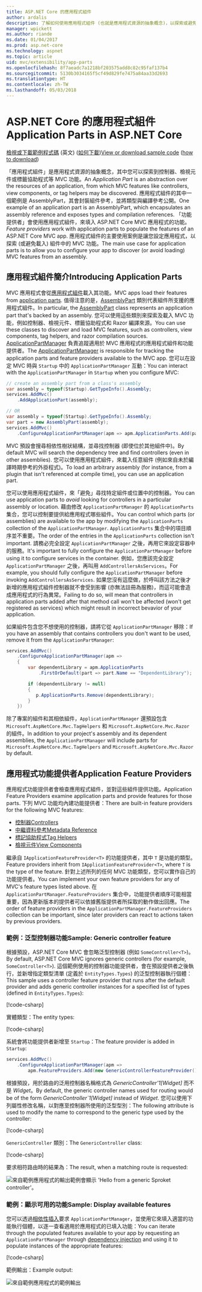 ```yaml
---
title: ASP.NET Core 的應用程式組件
author: ardalis
description: 了解如何使用應用程式組件 (也就是應用程式資源的抽象概念)，以探索或避免載入組件的功能。
manager: wpickett
ms.author: riande
ms.date: 01/04/2017
ms.prod: asp.net-core
ms.technology: aspnet
ms.topic: article
uid: mvc/extensibility/app-parts
ms.openlocfilehash: 8f7aeadc7a1218bf203575add8c82c95faf137b4
ms.sourcegitcommit: 5130b3034165f5cf49d829fe7475a84aa33d2693
ms.translationtype: HT
ms.contentlocale: zh-TW
ms.lasthandoff: 05/03/2018
---
```

# <a name="application-parts-in-aspnet-core"></a><span data-ttu-id="cb85a-103">ASP.NET Core 的應用程式組件</span><span class="sxs-lookup"><span data-stu-id="cb85a-103">Application Parts in ASP.NET Core</span></span>

<span data-ttu-id="cb85a-104">[檢視或下載範例程式碼](https://github.com/aspnet/Docs/tree/master/aspnetcore/mvc/advanced/app-parts/sample) \(英文\) ([如何下載](xref:tutorials/index#how-to-download-a-sample))</span><span class="sxs-lookup"><span data-stu-id="cb85a-104">[View or download sample code](https://github.com/aspnet/Docs/tree/master/aspnetcore/mvc/advanced/app-parts/sample) ([how to download](xref:tutorials/index#how-to-download-a-sample))</span></span>

<span data-ttu-id="cb85a-105">「應用程式組件」是應用程式資源的抽象概念，其中您可以探索到控制器、檢視元件或標籤協助程式等 MVC 功能。</span><span class="sxs-lookup"><span data-stu-id="cb85a-105">An *Application Part* is an abstraction over the resources of an application, from which MVC features like controllers, view components, or tag helpers may be discovered.</span></span> <span data-ttu-id="cb85a-106">應用程式組件的其中一個範例是 AssemblyPart，其會封裝組件參考，並將類型與編譯參考公開。</span><span class="sxs-lookup"><span data-stu-id="cb85a-106">One example of an application part is an AssemblyPart, which encapsulates an assembly reference and exposes types and compilation references.</span></span> <span data-ttu-id="cb85a-107">「功能提供者」會使用應用程式組件，來填入 ASP.NET Core MVC 應用程式的功能。</span><span class="sxs-lookup"><span data-stu-id="cb85a-107">*Feature providers* work with application parts to populate the features of an ASP.NET Core MVC app.</span></span> <span data-ttu-id="cb85a-108">應用程式組件的主要使用案例是讓您設定應用程式，以探索 (或避免載入) 組件中的 MVC 功能。</span><span class="sxs-lookup"><span data-stu-id="cb85a-108">The main use case for application parts is to allow you to configure your app to discover (or avoid loading) MVC features from an assembly.</span></span>

## <a name="introducing-application-parts"></a><span data-ttu-id="cb85a-109">應用程式組件簡介</span><span class="sxs-lookup"><span data-stu-id="cb85a-109">Introducing Application Parts</span></span>

<span data-ttu-id="cb85a-110">MVC 應用程式會從[應用程式組件](/dotnet/api/microsoft.aspnetcore.mvc.applicationparts.applicationpart)載入其功能。</span><span class="sxs-lookup"><span data-stu-id="cb85a-110">MVC apps load their features from [application parts](/dotnet/api/microsoft.aspnetcore.mvc.applicationparts.applicationpart).</span></span> <span data-ttu-id="cb85a-111">值得注意的是，[AssemblyPart](/dotnet/api/microsoft.aspnetcore.mvc.applicationparts.assemblypart#Microsoft_AspNetCore_Mvc_ApplicationParts_AssemblyPart) 類別代表組件所支援的應用程式組件。</span><span class="sxs-lookup"><span data-stu-id="cb85a-111">In particular, the [AssemblyPart](/dotnet/api/microsoft.aspnetcore.mvc.applicationparts.assemblypart#Microsoft_AspNetCore_Mvc_ApplicationParts_AssemblyPart) class represents an application part that's backed by an assembly.</span></span> <span data-ttu-id="cb85a-112">您可以使用這些類別來探索及載入 MVC 功能，例如控制器、檢視元件、標籤協助程式和 Razor 編譯來源。</span><span class="sxs-lookup"><span data-stu-id="cb85a-112">You can use these classes to discover and load MVC features, such as controllers, view components, tag helpers, and razor compilation sources.</span></span> <span data-ttu-id="cb85a-113">[ApplicationPartManager](/dotnet/api/microsoft.aspnetcore.mvc.applicationparts.applicationpartmanager) 負責追蹤適用於 MVC 應用程式的應用程式組件和功能提供者。</span><span class="sxs-lookup"><span data-stu-id="cb85a-113">The [ApplicationPartManager](/dotnet/api/microsoft.aspnetcore.mvc.applicationparts.applicationpartmanager) is responsible for tracking the application parts and feature providers available to the MVC app.</span></span> <span data-ttu-id="cb85a-114">您可以在設定 MVC 時與 `Startup` 中的 `ApplicationPartManager` 互動：</span><span class="sxs-lookup"><span data-stu-id="cb85a-114">You can interact with the `ApplicationPartManager` in `Startup` when you configure MVC:</span></span>

```csharp
// create an assembly part from a class's assembly
var assembly = typeof(Startup).GetTypeInfo().Assembly;
services.AddMvc()
    .AddApplicationPart(assembly);

// OR
var assembly = typeof(Startup).GetTypeInfo().Assembly;
var part = new AssemblyPart(assembly);
services.AddMvc()
    .ConfigureApplicationPartManager(apm => apm.ApplicationParts.Add(part));
```

<span data-ttu-id="cb85a-115">MVC 預設會搜尋相依性樹狀結構，並尋找控制器 (即使位於其他組件中)。</span><span class="sxs-lookup"><span data-stu-id="cb85a-115">By default MVC will search the dependency tree and find controllers (even in other assemblies).</span></span> <span data-ttu-id="cb85a-116">您可以使用應用程式組件，來載入任意組件 (例如來自未於編譯時期參考的外掛程式)。</span><span class="sxs-lookup"><span data-stu-id="cb85a-116">To load an arbitrary assembly (for instance, from a plugin that isn't referenced at compile time), you can use an application part.</span></span>

<span data-ttu-id="cb85a-117">您可以使用應用程式組件，來「避免」尋找特定組件或位置中的控制器。</span><span class="sxs-lookup"><span data-stu-id="cb85a-117">You can use application parts to *avoid* looking for controllers in a particular assembly or location.</span></span> <span data-ttu-id="cb85a-118">藉由修改 `ApplicationPartManager` 的 `ApplicationParts` 集合，您可以控制要提供給應用程式哪些組件。</span><span class="sxs-lookup"><span data-stu-id="cb85a-118">You can control which parts (or assemblies) are available to the app by modifying the `ApplicationParts` collection of the `ApplicationPartManager`.</span></span> <span data-ttu-id="cb85a-119">`ApplicationParts` 集合中的項目順序並不重要。</span><span class="sxs-lookup"><span data-stu-id="cb85a-119">The order of the entries in the `ApplicationParts` collection isn't important.</span></span> <span data-ttu-id="cb85a-120">請務必完全設定 `ApplicationPartManager` 之後，再用它來設定容器中的服務。</span><span class="sxs-lookup"><span data-stu-id="cb85a-120">It's important to fully configure the `ApplicationPartManager` before using it to configure services in the container.</span></span> <span data-ttu-id="cb85a-121">例如，您應該完全設定 `ApplicationPartManager` 之後，再叫用 `AddControllersAsServices`。</span><span class="sxs-lookup"><span data-stu-id="cb85a-121">For example, you should fully configure the `ApplicationPartManager` before invoking `AddControllersAsServices`.</span></span> <span data-ttu-id="cb85a-122">如果您沒有這麼做，於呼叫該方法之後才新增的應用程式組件控制器就不會受到影響 (亦無法註冊為服務)，而這可能會造成應用程式的行為異常。</span><span class="sxs-lookup"><span data-stu-id="cb85a-122">Failing to do so, will mean that controllers in application parts added after that method call won't be affected (won't get registered as services) which might result in incorrect bevavior of your application.</span></span>

<span data-ttu-id="cb85a-123">如果組件包含您不想使用的控制器，請將它從 `ApplicationPartManager` 移除：</span><span class="sxs-lookup"><span data-stu-id="cb85a-123">If you have an assembly that contains controllers you don't want to be used, remove it from the `ApplicationPartManager`:</span></span>

```csharp
services.AddMvc()
    .ConfigureApplicationPartManager(apm =>
    {
        var dependentLibrary = apm.ApplicationParts
            .FirstOrDefault(part => part.Name == "DependentLibrary");

        if (dependentLibrary != null)
        {
           p.ApplicationParts.Remove(dependentLibrary);
        }
    })
```

<span data-ttu-id="cb85a-124">除了專案的組件和其相依組件，`ApplicationPartManager` 還預設包含 `Microsoft.AspNetCore.Mvc.TagHelpers` 和 `Microsoft.AspNetCore.Mvc.Razor` 的組件。</span><span class="sxs-lookup"><span data-stu-id="cb85a-124">In addition to your project's assembly and its dependent assemblies, the `ApplicationPartManager` will include parts for `Microsoft.AspNetCore.Mvc.TagHelpers` and `Microsoft.AspNetCore.Mvc.Razor` by default.</span></span>

## <a name="application-feature-providers"></a><span data-ttu-id="cb85a-125">應用程式功能提供者</span><span class="sxs-lookup"><span data-stu-id="cb85a-125">Application Feature Providers</span></span>

<span data-ttu-id="cb85a-126">應用程式功能提供者會檢查應用程式組件，並對這些組件提供功能。</span><span class="sxs-lookup"><span data-stu-id="cb85a-126">Application Feature Providers examine application parts and provide features for those parts.</span></span> <span data-ttu-id="cb85a-127">下列 MVC 功能均內建功能提供者：</span><span class="sxs-lookup"><span data-stu-id="cb85a-127">There are built-in feature providers for the following MVC features:</span></span>

* [<span data-ttu-id="cb85a-128">控制器</span><span class="sxs-lookup"><span data-stu-id="cb85a-128">Controllers</span></span>](/dotnet/api/microsoft.aspnetcore.mvc.controllers.controllerfeatureprovider)
* [<span data-ttu-id="cb85a-129">中繼資料參考</span><span class="sxs-lookup"><span data-stu-id="cb85a-129">Metadata Reference</span></span>](/dotnet/api/microsoft.aspnetcore.mvc.razor.compilation.metadatareferencefeatureprovider)
* [<span data-ttu-id="cb85a-130">標記協助程式</span><span class="sxs-lookup"><span data-stu-id="cb85a-130">Tag Helpers</span></span>](/dotnet/api/microsoft.aspnetcore.mvc.razor.taghelpers.taghelperfeatureprovider)
* [<span data-ttu-id="cb85a-131">檢視元件</span><span class="sxs-lookup"><span data-stu-id="cb85a-131">View Components</span></span>](/dotnet/api/microsoft.aspnetcore.mvc.viewcomponents.viewcomponentfeatureprovider)

<span data-ttu-id="cb85a-132">繼承自 `IApplicationFeatureProvider<T>` 的功能提供者，其中 `T` 是功能的類型。</span><span class="sxs-lookup"><span data-stu-id="cb85a-132">Feature providers inherit from `IApplicationFeatureProvider<T>`, where `T` is the type of the feature.</span></span> <span data-ttu-id="cb85a-133">針對上述所列的任何 MVC 功能類型，您可以實作自己的功能提供者。</span><span class="sxs-lookup"><span data-stu-id="cb85a-133">You can implement your own feature providers for any of MVC's feature types listed above.</span></span> <span data-ttu-id="cb85a-134">在 `ApplicationPartManager.FeatureProviders` 集合中，功能提供者順序可能相當重要，因為更新版本的提供者可以依據舊版提供者所採取的動作做出回應。</span><span class="sxs-lookup"><span data-stu-id="cb85a-134">The order of feature providers in the `ApplicationPartManager.FeatureProviders` collection can be important, since later providers can react to actions taken by previous providers.</span></span>

### <a name="sample-generic-controller-feature"></a><span data-ttu-id="cb85a-135">範例：泛型控制器功能</span><span class="sxs-lookup"><span data-stu-id="cb85a-135">Sample: Generic controller feature</span></span>

<span data-ttu-id="cb85a-136">根據預設，ASP.NET Core MVC 會忽略泛型控制器 (例如 `SomeController<T>`)。</span><span class="sxs-lookup"><span data-stu-id="cb85a-136">By default, ASP.NET Core MVC ignores generic controllers (for example, `SomeController<T>`).</span></span> <span data-ttu-id="cb85a-137">這個範例使用的控制器功能提供者，會在預設提供者之後執行，並新增指定類型清單 (定義於 `EntityTypes.Types`) 的泛型控制器執行個體：</span><span class="sxs-lookup"><span data-stu-id="cb85a-137">This sample uses a controller feature provider that runs after the default provider and adds generic controller instances for a specified list of types (defined in `EntityTypes.Types`):</span></span>

[!code-csharp[](./app-parts/sample/AppPartsSample/GenericControllerFeatureProvider.cs?highlight=13&range=18-36)]

<span data-ttu-id="cb85a-138">實體類型：</span><span class="sxs-lookup"><span data-stu-id="cb85a-138">The entity types:</span></span>

[!code-csharp[](./app-parts/sample/AppPartsSample/Model/EntityTypes.cs?range=6-16)]

<span data-ttu-id="cb85a-139">系統會將功能提供者新增至 `Startup`：</span><span class="sxs-lookup"><span data-stu-id="cb85a-139">The feature provider is added in `Startup`:</span></span>

```csharp
services.AddMvc()
    .ConfigureApplicationPartManager(apm => 
        apm.FeatureProviders.Add(new GenericControllerFeatureProvider()));
```

<span data-ttu-id="cb85a-140">根據預設，用於路由的泛用控制器名稱格式為 *GenericController'1[Widget]* 而不是 *Widget*。</span><span class="sxs-lookup"><span data-stu-id="cb85a-140">By default, the generic controller names used for routing would be of the form *GenericController\`1[Widget]* instead of *Widget*.</span></span> <span data-ttu-id="cb85a-141">您可以使用下列屬性修改名稱，以對應至控制器所使用的泛型型別：</span><span class="sxs-lookup"><span data-stu-id="cb85a-141">The following attribute is used to modify the name to correspond to the generic type used by the controller:</span></span>

[!code-csharp[](./app-parts/sample/AppPartsSample/GenericControllerNameConvention.cs)]

<span data-ttu-id="cb85a-142">`GenericController` 類別：</span><span class="sxs-lookup"><span data-stu-id="cb85a-142">The `GenericController` class:</span></span>

[!code-csharp[](./app-parts/sample/AppPartsSample/GenericController.cs?highlight=5-6)]

<span data-ttu-id="cb85a-143">要求相符路由時的結果為：</span><span class="sxs-lookup"><span data-stu-id="cb85a-143">The result, when a matching route is requested:</span></span>

![來自範例應用程式的輸出範例會顯示 'Hello from a generic Sproket controller'。](app-parts/_static/generic-controller.png)

### <a name="sample-display-available-features"></a><span data-ttu-id="cb85a-145">範例：顯示可用的功能</span><span class="sxs-lookup"><span data-stu-id="cb85a-145">Sample: Display available features</span></span>

<span data-ttu-id="cb85a-146">您可以透過[相依性插入](../../fundamentals/dependency-injection.md)要求 `ApplicationPartManager`，並使用它來填入適當的功能執行個體，以逐一查看適用於應用程式的已填入功能：</span><span class="sxs-lookup"><span data-stu-id="cb85a-146">You can iterate through the populated features available to your app by requesting an `ApplicationPartManager` through [dependency injection](../../fundamentals/dependency-injection.md) and using it to populate instances of the appropriate features:</span></span>

[!code-csharp[](./app-parts/sample/AppPartsSample/Controllers/FeaturesController.cs?highlight=16,25-27)]

<span data-ttu-id="cb85a-147">範例輸出：</span><span class="sxs-lookup"><span data-stu-id="cb85a-147">Example output:</span></span>

![來自範例應用程式的範例輸出](app-parts/_static/available-features.png)
